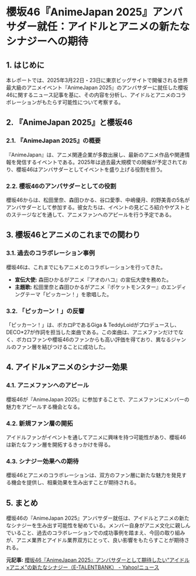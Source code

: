 # 櫻坂46『AnimeJapan 2025』アンバサダー就任：アイドルとアニメの新たなシナジーへの期待

## 1. はじめに

本レポートでは、2025年3月22日・23日に東京ビッグサイトで開催される世界最大級のアニメイベント『AnimeJapan 2025』のアンバサダーに就任した櫻坂46に関するニュース記事を基に、その内容を分析し、アイドルとアニメのコラボレーションがもたらす可能性について考察する。

## 2. 『AnimeJapan 2025』と櫻坂46

### 2.1. 『AnimeJapan 2025』の概要

『AnimeJapan』は、アニメ関連企業が多数出展し、最新のアニメ作品や関連情報を発信するイベントである。2025年は過去最大規模での開催が予定されており、櫻坂46はアンバサダーとしてイベントを盛り上げる役割を担う。

### 2.2. 櫻坂46のアンバサダーとしての役割

櫻坂46からは、松田里奈、森田ひかる、谷口愛季、中嶋優月、的野美青の5名がアンバサダーとして参加する。彼女たちは、イベントの見どころ紹介やゲストとのステージなどを通して、アニメファンへのアピールを行う予定である。

## 3. 櫻坂46とアニメのこれまでの関わり

### 3.1. 過去のコラボレーション事例

櫻坂46は、これまでにもアニメとのコラボレーションを行ってきた。

* **宣伝大使:** 森田ひかるがアニメ『アオのハコ』の宣伝大使を務めた。
* **主題歌:** 松田里奈と森田ひかるがアニメ『ポケットモンスター』のエンディングテーマ「ピッカーン！」を歌唱した。

### 3.2. 「ピッカーン！」の反響

「ピッカーン！」は、ボカロPであるGiga & TeddyLoidがプロデュースし、DECO*27が作詞を担当した楽曲である。この楽曲は、アニメファンだけでなく、ボカロファンや櫻坂46のファンからも高い評価を得ており、異なるジャンルのファン層を結びつけることに成功した。

## 4. アイドル×アニメのシナジー効果

### 4.1. アニメファンへのアピール

櫻坂46が『AnimeJapan 2025』に参加することで、アニメファンにメンバーの魅力をアピールする機会となる。

### 4.2. 新規ファン層の開拓

アイドルファンがイベントを通してアニメに興味を持つ可能性があり、櫻坂46は新たなファン層を開拓するきっかけを得る。

### 4.3. シナジー効果への期待

櫻坂46とアニメのコラボレーションは、双方のファン層に新たな魅力を発見する機会を提供し、相乗効果を生み出すことが期待される。

## 5. まとめ

櫻坂46の『AnimeJapan 2025』アンバサダー就任は、アイドルとアニメの新たなシナジーを生み出す可能性を秘めている。メンバー自身がアニメ文化に親しんでいること、過去のコラボレーションでの成功事例を踏まえ、今回の取り組みが、アニメ業界とアイドル業界双方にとって、良い影響をもたらすことが期待される。



**元記事:** [櫻坂46『AnimeJapan 2025』アンバサダーとして期待したい“アイドル×アニメ”の新たなシナジー（E-TALENTBANK） - Yahoo!ニュース](https://news.yahoo.co.jp/articles/911bc951580671bb53051fae1d5ceb4072a9475e)